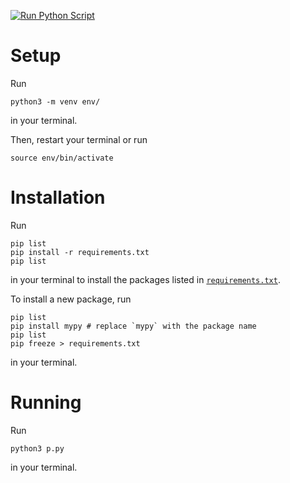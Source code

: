 [![Run Python Script](https://github.com/hamirmahal/virtual-environment/actions/workflows/python.yml/badge.svg)](https://github.com/hamirmahal/virtual-environment/actions/workflows/python.yml)

# Setup

Run

```
python3 -m venv env/
```

in your terminal.

Then, restart your terminal or run

```
source env/bin/activate
```

# Installation

Run

```
pip list
pip install -r requirements.txt
pip list
```

in your terminal to install the packages listed in
[`requirements.txt`](requirements.txt).

To install a new package, run

```
pip list
pip install mypy # replace `mypy` with the package name
pip list
pip freeze > requirements.txt
```

in your terminal.

# Running

Run

```
python3 p.py
```

in your terminal.
